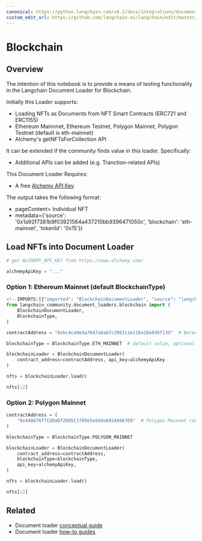 ```yaml
---
canonical: https://python.langchain.com/v0.2/docs/integrations/document_loaders/blockchain/
custom_edit_url: https://github.com/langchain-ai/langchain/edit/master/docs/docs/integrations/document_loaders/blockchain.ipynb
---
```


# Blockchain

## Overview

The intention of this notebook is to provide a means of testing functionality in the Langchain Document Loader for Blockchain.

Initially this Loader supports:

*   Loading NFTs as Documents from NFT Smart Contracts (ERC721 and ERC1155)
*   Ethereum Mainnnet, Ethereum Testnet, Polygon Mainnet, Polygon Testnet (default is eth-mainnet)
*   Alchemy's getNFTsForCollection API

It can be extended if the community finds value in this loader.  Specifically:

*   Additional APIs can be added (e.g. Tranction-related APIs)

This Document Loader Requires:

*   A free [Alchemy API Key](https://www.alchemy.com/)

The output takes the following format:

- pageContent= Individual NFT
- metadata={'source': '0x1a92f7381b9f03921564a437210bb9396471050c', 'blockchain': 'eth-mainnet', 'tokenId': '0x15'})

## Load NFTs into Document Loader


```python
# get ALCHEMY_API_KEY from https://www.alchemy.com/

alchemyApiKey = "..."
```

### Option 1: Ethereum Mainnet (default BlockchainType)


```python
<!--IMPORTS:[{"imported": "BlockchainDocumentLoader", "source": "langchain_community.document_loaders.blockchain", "docs": "https://api.python.langchain.com/en/latest/document_loaders/langchain_community.document_loaders.blockchain.BlockchainDocumentLoader.html", "title": "Blockchain"}, {"imported": "BlockchainType", "source": "langchain_community.document_loaders.blockchain", "docs": "https://api.python.langchain.com/en/latest/document_loaders/langchain_community.document_loaders.blockchain.BlockchainType.html", "title": "Blockchain"}]-->
from langchain_community.document_loaders.blockchain import (
    BlockchainDocumentLoader,
    BlockchainType,
)

contractAddress = "0xbc4ca0eda7647a8ab7c2061c2e118a18a936f13d"  # Bored Ape Yacht Club contract address

blockchainType = BlockchainType.ETH_MAINNET  # default value, optional parameter

blockchainLoader = BlockchainDocumentLoader(
    contract_address=contractAddress, api_key=alchemyApiKey
)

nfts = blockchainLoader.load()

nfts[:2]
```

### Option 2: Polygon Mainnet


```python
contractAddress = (
    "0x448676ffCd0aDf2D85C1f0565e8dde6924A9A7D9"  # Polygon Mainnet contract address
)

blockchainType = BlockchainType.POLYGON_MAINNET

blockchainLoader = BlockchainDocumentLoader(
    contract_address=contractAddress,
    blockchainType=blockchainType,
    api_key=alchemyApiKey,
)

nfts = blockchainLoader.load()

nfts[:2]
```


## Related

- Document loader [conceptual guide](/docs/concepts/#document-loaders)
- Document loader [how-to guides](/docs/how_to/#document-loaders)